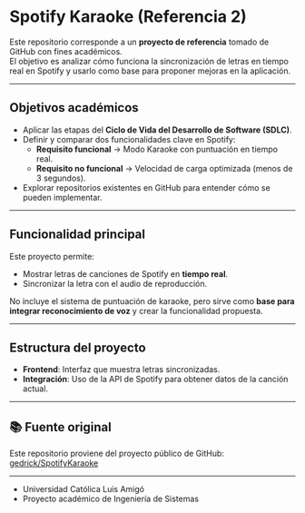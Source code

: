 # Spotify Karaoke (Referencia 2)

Este repositorio corresponde a un **proyecto de referencia** tomado de GitHub con fines académicos.  
El objetivo es analizar cómo funciona la sincronización de letras en tiempo real en Spotify y usarlo como base para proponer mejoras en la aplicación.

---

## Objetivos académicos

- Aplicar las etapas del **Ciclo de Vida del Desarrollo de Software (SDLC)**.  
- Definir y comparar dos funcionalidades clave en Spotify:  
  - **Requisito funcional** → Modo Karaoke con puntuación en tiempo real.  
  - **Requisito no funcional** → Velocidad de carga optimizada (menos de 3 segundos).  
- Explorar repositorios existentes en GitHub para entender cómo se pueden implementar.  

---

## Funcionalidad principal

Este proyecto permite:  
- Mostrar letras de canciones de Spotify en **tiempo real**.  
- Sincronizar la letra con el audio de reproducción.  

 No incluye el sistema de puntuación de karaoke, pero sirve como **base para integrar reconocimiento de voz** y crear la funcionalidad propuesta.

---

##  Estructura del proyecto
- **Frontend**: Interfaz que muestra letras sincronizadas.  
- **Integración**: Uso de la API de Spotify para obtener datos de la canción actual.  

---

## 📚 Fuente original
Este repositorio proviene del proyecto público de GitHub:  
 [gedrick/SpotifyKaraoke](https://github.com/gedrick/SpotifyKaraoke)

---

- Universidad Católica Luis Amigó  
- Proyecto académico de Ingeniería de Sistemas  
